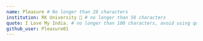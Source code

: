 ```yaml
---
name: Pleasure # No longer than 28 characters
institution: RK University 🚩 # no longer than 58 characters
quote: I Love My India. # no longer than 100 characters, avoid using quotes(") to guarantee the format remains the same.
github_user: Pleasure01
---
```

